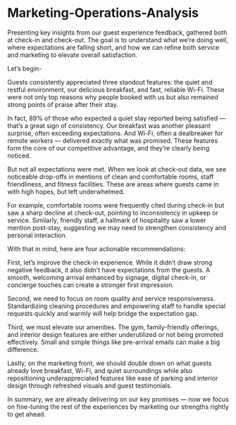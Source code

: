 # Marketing-Operations-Analysis

Presenting key insights from our guest experience feedback, gathered both at check-in and check-out. The goal is to understand what we’re doing well, where expectations are falling short, and how we can refine both service and marketing to elevate overall satisfaction.

Let’s begin-

Guests consistently appreciated three standout features: the quiet and restful environment, our delicious breakfast, and fast, reliable Wi-Fi. These were not only top reasons why people booked with us but also remained strong points of praise after their stay.

In fact, 89% of those who expected a quiet stay reported being satisfied — that’s a great sign of consistency. Our breakfast was another pleasant surprise, often exceeding expectations. And Wi-Fi, often a dealbreaker for remote workers — delivered exactly what was promised. These features form the core of our competitive advantage, and they’re clearly being noticed.

But not all expectations were met. When we look at check-out data, we see noticeable drop-offs in mentions of clean and comfortable rooms, staff friendliness, and fitness facilities. These are areas where guests came in with high hopes, but left underwhelmed. 

For example, comfortable rooms were frequently cited during check-in but saw a sharp decline at check-out, pointing to inconsistency in upkeep or service. Similarly, friendly staff, a hallmark of hospitality saw a lower mention post-stay, suggesting we may need to strengthen consistency and personal interaction.

With that in mind, here are four actionable recommendations:

First, let’s improve the check-in experience. While it didn’t draw strong negative feedback, it also didn’t have expectations from the guests. A smooth, welcoming arrival enhanced by signage, digital check-in, or concierge touches can create a stronger first impression.

Second, we need to focus on room quality and service responsiveness. Standardizing cleaning procedures and empowering staff to handle special requests quickly and warmly will help bridge the expectation gap.

Third, we must elevate our amenities. The gym, family-friendly offerings, and interior design features are either underutilized or not being promoted effectively. Small and simple things like pre-arrival emails can make a big difference.

Lastly, on the marketing front, we should double down on what guests already love breakfast, Wi-Fi, and quiet surroundings while also repositioning underappreciated features like ease of parking and interior design through refreshed visuals and guest testimonials.

In summary, we are already delivering on our key promises — now we focus on fine-tuning the rest of the experiences by marketing our strengths rightly to get ahead. 
